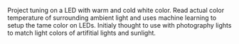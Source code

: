 Project tuning on a LED with warm and cold white color. Read actual color temperature of surrounding ambient light and uses machine learning to setup the tame color on LEDs. Initialy thought to use with photography lights to match light colors of artifitial lights and sunlight.

